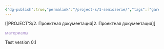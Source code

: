 ```yaml
---
{"dg-publish":true,"permalink":"/project-s/1-semiozerie/","tags":["gardenEntry"],"noteIcon":"","updated":"2024-12-02T03:58:13.056+03:00"}
---
```


[[PROJECT'S/2. Проектная документация\|2. Проектная документация]]


<span style="color:rgb(168, 140, 202)"><span style="color:rgb(168, 140, 202)">материалы</span> </span>








Test version 0.1 